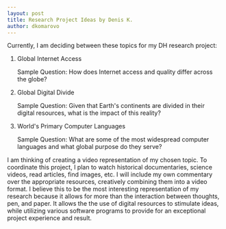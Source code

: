```yaml
---
layout: post
title: Research Project Ideas by Denis K.
author: dkomarovo
---
```


Currently, I am deciding between these topics for my DH research project:

1. Global Internet Access 

      Sample Question: How does Internet access and quality differ across the globe?

2. Global Digital Divide 

      Sample Question: Given that Earth's continents are divided in their digital resources, what is the impact of this reality?

3. World's Primary Computer Languages 

      Sample Question: What are some of the most widespread computer languages and what global purpose do they serve?
 
I am thinking of creating a video representation of my chosen topic. To coordinate this project, I plan to watch historical
documentaries, science videos, read articles, find images, etc. I will include my own commentary over the appropriate resources,
creatively combining them into a video format. I believe this to be the most interesting representation of my research because
it allows for more than the interaction between thoughts, pen, and paper. It allows the the use of digital resources to stimulate ideas, 
while utilizing various software programs to provide for an exceptional project experience and result.
